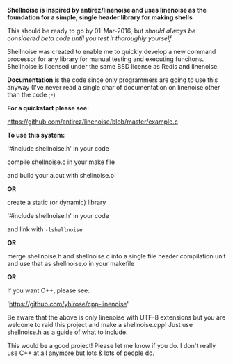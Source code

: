 **Shellnoise is inspired by antirez/linenoise and uses linenoise as
the foundation for a simple, single header library for making shells**

This should be ready to go by 01-Mar-2016, but _should always be 
considered beta code until you test it thoroughly yourself_.

Shellnoise was created to enable me to quickly develop a new command 
processor for any library for manual testing and executing funcitons.
Shellnoise is licensed under the same BSD license as Redis and linenoise.

**Documentation** is the code since only programmers are going to use this 
anyway (I've never read a single char of documentation on linenoise other
than the code ;-)

**For a quickstart please see:**

https://github.com/antirez/linenoise/blob/master/example.c


**To use this system:**

'#include shellnoise.h' in your code

compile shellnoise.c in your make file

and build your a.out with shellnoise.o

**OR**

create a static (or dynamic) library 

'#include shellnoise.h' in your code

and link with `-lshellnoise`

**OR**

merge shellnoise.h and shellnoise.c into a single file header
compilation unit and use that as shellnoise.o in your makefile

**OR**

If you want C++, please see: 

'https://github.com/yhirose/cpp-linenoise'

Be aware that the above is only linenoise with UTF-8 extensions but you
are welcome to raid this project and make a shellnoise.cpp! Just use
shellnoise.h as a guide of what to include. 

This would be a good project! Please let me know if you do. I don't 
really use C++ at all anymore but lots & lots of people do.



